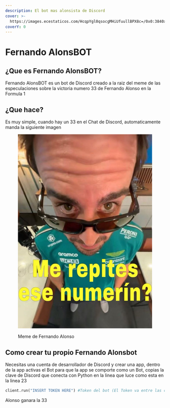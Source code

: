 ```yaml
---
description: El bot mas alonsista de Discord
cover: >-
  https://images.ecestaticos.com/HcqpYgl0qsocgMHiUfuullBPX8c=/0x0:3840x2160/1338x752/filters:fill(white):format(jpg)/f.elconfidencial.com%2Foriginal%2F18a%2F0e8%2Ff74%2F18a0e8f747d9553980c4e410c51d7236.jpg
coverY: 0
---
```


# Fernando AlonsBOT

## **¿Que es Fernando AlonsBOT?**

Fernando AlonsBOT es un bot de Discord creado a la raiz del meme de las especulaciones sobre la victoria numero 33 de Fernando Alonso en la Formula 1

## ¿Que hace?

Es muy simple, cuando hay un 33 en el Chat de Discord, automaticamente manda la siguiente imagen

<figure><img src=".gitbook/assets/image.png" alt=""><figcaption><p>Meme de Fernando Alonso</p></figcaption></figure>





## Como crear tu propio Fernando Alonsbot

Necesitas una cuenta de desarrollador de Discord y crear una app, dentro de la app activas el Bot para que la app se comporte como un Bot, copias la clave de Discord que conecta con Python en la linea que luce como esta en la linea 23

```python
client.run("INSERT TOKEN HERE") #Token del bot (El Token va entre las comillas)
```

Alonso ganara la 33
